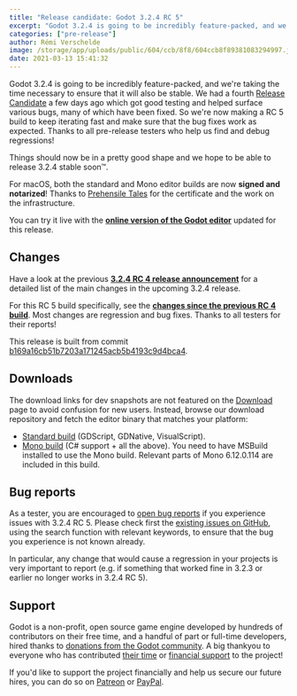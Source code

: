 ```yaml
---
title: "Release candidate: Godot 3.2.4 RC 5"
excerpt: "Godot 3.2.4 is going to be incredibly feature-packed, and we're taking the time necessary to ensure that it will also be stable. We had a fourth Release Candidate a few days ago which got good testing and helped surface various bugs, many of which have been fixed. So we're now making a RC 5 build to keep iterating fast and make sure that the bug fixes work as expected. Thanks to all pre-release testers who help us find and debug regressions!"
categories: ["pre-release"]
author: Rémi Verschelde
image: /storage/app/uploads/public/604/ccb/8f8/604ccb8f89381083294997.jpg
date: 2021-03-13 15:41:32
---
```


Godot 3.2.4 is going to be incredibly feature-packed, and we're taking the time necessary to ensure that it will also be stable. We had a fourth [Release Candidate](https://en.wikipedia.org/wiki/Software_release_life_cycle#Release_candidate) a few days ago which got good testing and helped surface various bugs, many of which have been fixed. So we're now making a RC 5 build to keep iterating fast and make sure that the bug fixes work as expected. Thanks to all pre-release testers who help us find and debug regressions!

Things should now be in a pretty good shape and we hope to be able to release 3.2.4 stable soon™.

For macOS, both the standard and Mono editor builds are now **signed and notarized**! Thanks to [Prehensile Tales](https://prehensile-tales.com/) for the certificate and the work on the infrastructure.

You can try it live with the [**online version of the Godot editor**](https://editor.godotengine.org/3.2.4.rc5/godot.tools.html) updated for this release.

## Changes

Have a look at the previous [**3.2.4 RC 4 release announcement**](/article/release-candidate-godot-3-2-4-rc-4) for a detailed list of the main changes in the upcoming 3.2.4 release.

For this RC 5 build specifically, see the [**changes since the previous RC 4 build**](https://github.com/godotengine/godot/compare/dc99f04d51d6556e5ba4d9cfcce8117d168ac6f1...b169a16cb51b7203a171245acb5b4193c9d4bca4). Most changes are regression and bug fixes. Thanks to all testers for their reports!

This release is built from commit [b169a16cb51b7203a171245acb5b4193c9d4bca4](https://github.com/godotengine/godot/commit/b169a16cb51b7203a171245acb5b4193c9d4bca4).

## Downloads

The download links for dev snapshots are not featured on the [Download](/download) page to avoid confusion for new users. Instead, browse our download repository and fetch the editor binary that matches your platform:

- [Standard build](https://github.com/godotengine/godot-builds/releases/3.2.4-rc5) (GDScript, GDNative, VisualScript).
- [Mono build](https://github.com/godotengine/godot-builds/releases/3.2.4-rc5) (C# support + all the above). You need to have MSBuild installed to use the Mono build. Relevant parts of Mono 6.12.0.114 are included in this build.

## Bug reports

As a tester, you are encouraged to [open bug reports](https://github.com/godotengine/godot/issues) if you experience issues with 3.2.4 RC 5. Please check first the [existing issues on GitHub](https://github.com/godotengine/godot/issues), using the search function with relevant keywords, to ensure that the bug you experience is not known already.

In particular, any change that would cause a regression in your projects is very important to report (e.g. if something that worked fine in 3.2.3 or earlier no longer works in 3.2.4 RC 5).

## Support

Godot is a non-profit, open source game engine developed by hundreds of contributors on their free time, and a handful of part or full-time developers, hired thanks to [donations from the Godot community](/donate). A big thankyou to everyone who has contributed [their time](https://github.com/godotengine/godot/blob/master/AUTHORS.md) or [financial support](https://github.com/godotengine/godot/blob/master/DONORS.md) to the project!

If you'd like to support the project financially and help us secure our future hires, you can do so on [Patreon](https://www.patreon.com/godotengine) or [PayPal](/donate).
